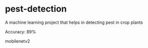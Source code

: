 # pest-detection

A machine learning project that helps in detecting pest in crop plants 

Accuracy: 89% 

mobilenetv2
